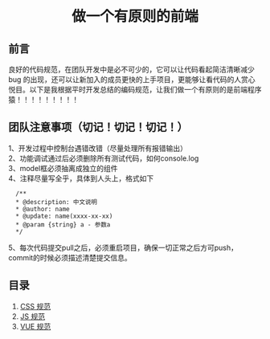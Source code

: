 <h1 align="center">做一个有原则的前端</h1>

## 前言

良好的代码规范，在团队开发中是必不可少的，它可以让代码看起简洁清晰减少 bug 的出现，还可以让新加入的成员更快的上手项目，更能够让看代码的人赏心悦目。以下是我根据平时开发总结的编码规范，让我们做一个有原则的是前端程序猿！！！！！！！！！

## 团队注意事项（切记！切记！切记！）

1、开发过程中控制台遇错改错（尽量处理所有报错输出）  
2、功能调试通过后必须删除所有测试代码，如何console.log  
3、model框必须抽离成独立的组件  
4、注释尽量写全乎，具体到人头上，格式如下
```
  /**
  * @description: 中文说明
  * @author: name
  * @update: name(xxxx-xx-xx)
  * @param {string} a - 参数a
  */
```
5、每次代码提交pull之后，必须重启项目，确保一切正常之后方可push，commit的时候必须描述清楚提交信息。


## 目录

1. [CSS 规范](https://github.com/sunshine824/Front-End-Standards/blob/master/Css-Guide.md)
2. [JS 规范](https://github.com/sunshine824/Front-End-Standards/blob/master/Js-Guide.md)
3. [VUE 规范](https://github.com/sunshine824/Front-End-Standards/blob/master/Vue-Guide.md)
